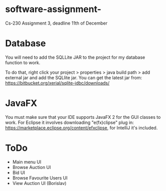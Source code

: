 # software-assignment-

Cs-230 Assignment 3, deadline 11th of December


# Database

You will need to add the SQLLite JAR to the project for my database function to work. 

To do that, right click your project > properties > java build path > add external jar and add the SQLlite jar.
You can get the latest jar from: https://bitbucket.org/xerial/sqlite-jdbc/downloads/

# JavaFX

You must make sure that your IDE supports JavaFX 2 for the GUI classes to work. For Eclipse it involves downloading "e(fx)clipse" plug in: https://marketplace.eclipse.org/content/efxclipse, for IntelliJ it's included.

# ToDo

- Main menu UI
- Browse Auction UI
- Bid UI
- Browse Favourite Users UI
- View Auction UI (Borislav)
